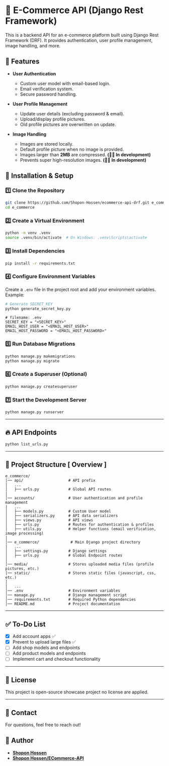 # 🛒 E-Commerce API (Django Rest Framework)

This is a backend API for an e-commerce platform built using Django Rest Framework (DRF). It provides authentication, user profile management, image handling, and more.

## 📌 Features

- **User Authentication**

  - Custom user model with email-based login.
  - Email verification system.
  - Secure password handling.

- **User Profile Management**

  - Update user details (excluding password & email).
  - Upload/display profile pictures.
  - Old profile pictures are overwritten on update.

- **Image Handling**
  - Images are stored locally.
  - Default profile picture when no image is provided.
  - Images larger than **2MB** are compressed. **(👩‍💻 In development)**
  - Prevents super high-resolution images. **(👩‍💻 In development)**

## 🚀 Installation & Setup

### 1️⃣ Clone the Repository

```bash
git clone https://github.com/Shopon-Hossen/ecommerce-api-drf.git e_commerce
cd e_commerce
```

### 2️⃣ Create a Virtual Environment

```bash
python -m venv .venv
source .venv/bin/activate  # On Windows: .venv\Scripts\activate
```

### 3️⃣ Install Dependencies

```bash
pip install -r requirements.txt
```

### 4️⃣ Configure Environment Variables

Create a `.env` file in the project root and add your environment variables. Example:

```bash
# Generate SECRET_KEY
python generate_secret_key.py
```

```
# filename: .env
SECRET_KEY = "<SECRET_KEY>"
EMAIL_HOST_USER = "<EMAIL_HOST_USER>"
EMAIL_HOST_PASSWORD = "<EMAIL_HOST_PASSWORD>"
```

### 5️⃣ Run Database Migrations

```bash
python manage.py makemigrations
python manage.py migrate
```

### 6️⃣ Create a Superuser (Optional)

```bash
python manage.py createsuperuser
```

### 7️⃣ Start the Development Server

```bash
python manage.py runserver
```

---

## 🔥 API Endpoints

```python
python list_urls.py
```

---

## 📂 Project Structure [ Overview ]

```
e_commerce/
│── api/                    # API prefix
|   ...
│   ├── urls.py             # Global API routes
|
│── accounts/               # User authentication and profile management
|   ...
│   ├── models.py           # Custom User model
│   ├── serializers.py      # API data serializers
│   ├── views.py            # API views
│   ├── urls.py             # Routes for authentication & profiles
│   ├── utils.py            # Helper functions (email verification, image processing)
│
│── e_commerce/              # Main Django project directory
|   ...
│   ├── settings.py         # Django settings
│   ├── urls.py             # Global Endpoint routes
│
│── media/                  # Stores uploaded media files (profile pictures, etc.)
│── static/                 # Stores static files (javascript, css, etc.)
│
|   ...
│── .env                    # Environment variables
│── manage.py               # Django management script
│── requirements.txt        # Required Python dependencies
│── README.md               # Project documentation
```

---

## ✅ To-Do List

- [x] Add account apps ✅
- [x] Prevent to upload large files ✅
- [ ] Add shop models and endpoints
- [ ] Add product models and endpoints
- [ ] Implement cart and checkout functionality

---

## 📜 License

This project is open-source showcase project no license are applied.

---

## 📧 Contact

For questions, feel free to reach out!

## **👤 Author**

- **[Shopon Hossen](https://github.com/Shopon-Hossen)**
- **[Shopon Hossen/ECommerce-API](https://github.com/Shopon-Hossen/ecommerce-api-drf)**
